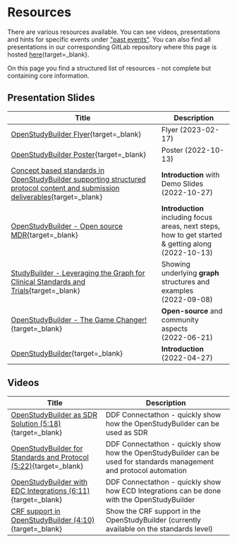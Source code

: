 # Resources

There are various resources available. You can see videos, presentations and hints for specific events under ["past events"](./info_events_past.md). You can also find all presentations in our corresponding GitLab repository where this page is hosted [here](https://gitlab.com/Novo-Nordisk/nn-public/openstudybuilder/project-description/-/tree/main/docs/presentations){target=_blank}. 

On this page you find a structured list of resources - not complete but containing core information. 

## Presentation Slides

Title | Description
-- | --
[OpenStudyBuilder Flyer](./presentations/2023-02-17-Flyer.pdf){target=_blank} | Flyer (2023-02-17)
[OpenStudyBuilder Poster](./presentations/2022-10-13-OpenStudyBuilder-PHUSE-SDE-Poster.pdf){target=_blank} | Poster (2022-10-13)
[Concept based standards in OpenStudyBuilder supporting structured protocol content and submission deliverables](./presentations/2022-10-27-OpenStudyBuilderWithDemo-CDISC-US-Interchange.pdf){target=_blank} | **Introduction** with Demo Slides (2022-10-27)
[OpenStudyBuilder - Open source MDR](./presentations/2022-10-13-OpenStudyBuilder-PHUSE-SDE-Copenhagen.pdf){target=_blank} | **Introduction** including focus areas, next steps, how to get started & getting along <br/>(2022-10-13)
[StudyBuilder - Leveraging the Graph for Clinical Standards and Trials](./presentations/2022-09-08-GraphSummitCopenhagen_StudyBuilder.pdf){target=_blank} | Showing underlying **graph** structures and examples <br/>(2022-09-08) 
[OpenStudyBuilder - The Game Changer!](./presentations/2022-06-21-PHUSE%20SDE%20Basel.pdf){target=_blank} | **Open-source** and community aspects <br/>(2022-06-21)
[OpenStudyBuilder](./presentations/2022-04-27-CDISC-EU-Interchange-StudyBuilder.pdf){target=_blank} | **Introduction** (2022-04-27)

## Videos

Title | Description
-- | -- 
[OpenStudyBuilder as SDR Solution (5:18)](https://www.youtube.com/watch?v=SB3AFJJQj-c){target=_blank} | DDF Connectathon - quickly show how the OpenStudyBuilder can be used as SDR
[OpenStudyBuilder for Standards and Protocol (5:22)](https://www.youtube.com/watch?v=rUOIwqVWGII){target=_blank} | DDF Connectathon - quickly show how the OpenStudyBuilder can be used for standards management and protocol automation
[OpenStudyBuilder with EDC Integrations (6:11)](https://www.youtube.com/watch?v=gGYkZGjWprs){target=_blank} | DDF Connectathon - quickly show how ECD Integrations can be done with the OpenStudyBuilder
[CRF support in OpenStudyBuilder (4:10)](https://www.youtube.com/watch?v=ubG9IJU9wVQ){target=_blank} | Show the CRF support in the OpenStudyBuilder (currently available on the standards level)
